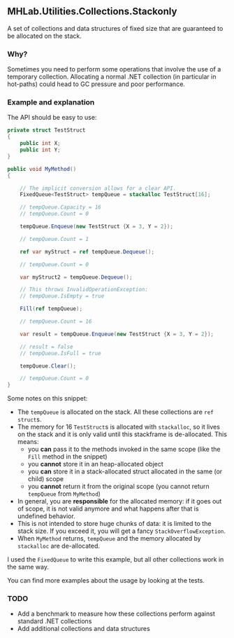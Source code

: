 ## MHLab.Utilities.Collections.Stackonly

A set of collections and data structures of fixed size that are guaranteed to be allocated on the stack.

### Why?

Sometimes you need to perform some operations that involve the use of a temporary collection. Allocating a normal .NET collection (in particular in hot-paths) could head to GC pressure and poor performance.

### Example and explanation

The API should be easy to use:

```csharp
private struct TestStruct
{
    public int X;
    public int Y;
}

public void MyMethod()
{

	// The implicit conversion allows for a clear API.
	FixedQueue<TestStruct> tempQueue = stackalloc TestStruct[16];

	// tempQueue.Capacity = 16
	// tempQueue.Count = 0

	tempQueue.Enqueue(new TestStruct {X = 3, Y = 2});

	// tempQueue.Count = 1

	ref var myStruct = ref tempQueue.Dequeue();

	// tempQueue.Count = 0

	var myStruct2 = tempQueue.Dequeue();

	// This throws InvalidOperationException:
	// tempQueue.IsEmpty = true

	Fill(ref tempQueue);

	// tempQueue.Count = 16

	var result = tempQueue.Enqueue(new TestStruct {X = 3, Y = 2});

	// result = false
	// tempQueue.IsFull = true

	tempQueue.Clear();

	// tempQueue.Count = 0
}
```

Some notes on this snippet:

- The `tempQueue` is allocated on the stack. All these collections are `ref struct`s.
- The memory for 16 `TestStruct`s is allocated with `stackalloc`, so it lives on the stack and it is only valid until this stackframe is de-allocated. This means:
  - you __can__ pass it to the methods invoked in the same scope (like the `Fill` method in the snippet)
  - you __cannot__ store it in an heap-allocated object
  - you __can__ store it in a stack-allocated struct allocated in the same (or child) scope
  - you __cannot__ return it from the original scope (you cannot return `tempQueue` from `MyMethod`)
- In general, you are __responsible__ for the allocated memory: if it goes out of scope, it is not valid anymore and what happens after that is undefined behavior.
- This is not intended to store huge chunks of data: it is limited to the stack size. If you exceed it, you will get a fancy `StackOverflowException`.
- When `MyMethod` returns, `tempQueue` and the memory allocated by `stackalloc` are de-allocated.

I used the `FixedQueue` to write this example, but all other collections work in the same way.

You can find more examples about the usage by looking at the tests.

### TODO

- Add a benchmark to measure how these collections perform against standard .NET collections
- Add additional collections and data structures